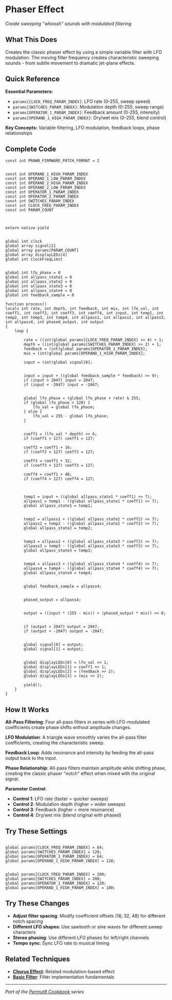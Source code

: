# Phaser Effect

*Create sweeping "whoosh" sounds with modulated filtering*

## What This Does

Creates the classic phaser effect by using a simple variable filter with LFO modulation. The moving filter frequency creates characteristic sweeping sounds - from subtle movement to dramatic jet-plane effects.

## Quick Reference

**Essential Parameters:**
- `params[CLOCK_FREQ_PARAM_INDEX]`: LFO rate (0-255, sweep speed)
- `params[SWITCHES_PARAM_INDEX]`: Modulation depth (0-255, sweep range)
- `params[OPERATOR_1_PARAM_INDEX]`: Feedback amount (0-255, intensity)
- `params[OPERAND_1_HIGH_PARAM_INDEX]`: Dry/wet mix (0-255, blend control)

**Key Concepts:** Variable filtering, LFO modulation, feedback loops, phase relationships

## Complete Code

```impala
const int PRAWN_FIRMWARE_PATCH_FORMAT = 2


const int OPERAND_1_HIGH_PARAM_INDEX
const int OPERAND_1_LOW_PARAM_INDEX
const int OPERAND_2_HIGH_PARAM_INDEX
const int OPERAND_2_LOW_PARAM_INDEX
const int OPERATOR_1_PARAM_INDEX
const int OPERATOR_2_PARAM_INDEX
const int SWITCHES_PARAM_INDEX
const int CLOCK_FREQ_PARAM_INDEX
const int PARAM_COUNT



extern native yield


global int clock
global array signal[2]
global array params[PARAM_COUNT]
global array displayLEDs[4]
global int clockFreqLimit


global int lfo_phase = 0
global int allpass_state1 = 0
global int allpass_state2 = 0
global int allpass_state3 = 0
global int allpass_state4 = 0
global int feedback_sample = 0

function process()
locals int rate, int depth, int feedback, int mix, int lfo_val, int coeff1, int coeff2, int coeff3, int coeff4, int input, int temp1, int temp2, int temp3, int temp4, int allpass1, int allpass2, int allpass3, int allpass4, int phased_output, int output
{
    loop {

        rate = ((int)global params[CLOCK_FREQ_PARAM_INDEX] >> 4) + 1;
        depth = ((int)global params[SWITCHES_PARAM_INDEX] >> 2) + 1;
        feedback = (int)global params[OPERATOR_1_PARAM_INDEX];
        mix = (int)global params[OPERAND_1_HIGH_PARAM_INDEX];
        
        input = (int)global signal[0];
        

        input = input + ((global feedback_sample * feedback) >> 9);
        if (input > 2047) input = 2047;
        if (input < -2047) input = -2047;
        

        global lfo_phase = (global lfo_phase + rate) & 255;
        if (global lfo_phase < 128) {
            lfo_val = global lfo_phase;
        } else {
            lfo_val = 255 - global lfo_phase;
        }
        

        coeff1 = (lfo_val * depth) >> 6;
        if (coeff1 > 127) coeff1 = 127;
        
        coeff2 = coeff1 + 16;
        if (coeff2 > 127) coeff2 = 127;
        
        coeff3 = coeff1 + 32;
        if (coeff3 > 127) coeff3 = 127;
        
        coeff4 = coeff1 + 48;
        if (coeff4 > 127) coeff4 = 127;
        


        temp1 = input + ((global allpass_state1 * coeff1) >> 7);
        allpass1 = temp1 - ((global allpass_state1 * coeff1) >> 7);
        global allpass_state1 = temp1;
        

        temp2 = allpass1 + ((global allpass_state2 * coeff2) >> 7);
        allpass2 = temp2 - ((global allpass_state2 * coeff2) >> 7);
        global allpass_state2 = temp2;
        

        temp3 = allpass2 + ((global allpass_state3 * coeff3) >> 7);
        allpass3 = temp3 - ((global allpass_state3 * coeff3) >> 7);
        global allpass_state3 = temp3;
        

        temp4 = allpass3 + ((global allpass_state4 * coeff4) >> 7);
        allpass4 = temp4 - ((global allpass_state4 * coeff4) >> 7);
        global allpass_state4 = temp4;
        

        global feedback_sample = allpass4;
        

        phased_output = allpass4;
        

        output = ((input * (255 - mix)) + (phased_output * mix)) >> 8;
        

        if (output > 2047) output = 2047;
        if (output < -2047) output = -2047;
        

        global signal[0] = output;
        global signal[1] = output;
        

        global displayLEDs[0] = lfo_val << 1;
        global displayLEDs[1] = coeff1 << 1;
        global displayLEDs[2] = (feedback >> 2);
        global displayLEDs[3] = (mix >> 2);
        
        yield();
    }
}

```

## How It Works

**All-Pass Filtering**: Four all-pass filters in series with LFO-modulated coefficients create phase shifts without amplitude changes.

**LFO Modulation**: A triangle wave smoothly varies the all-pass filter coefficients, creating the characteristic sweep.

**Feedback Loop**: Adds resonance and intensity by feeding the all-pass output back to the input.

**Phase Relationship**: All-pass filters maintain amplitude while shifting phase, creating the classic phaser "notch" effect when mixed with the original signal.

**Parameter Control**:
- **Control 1**: LFO rate (faster = quicker sweeps)
- **Control 2**: Modulation depth (higher = wider sweeps)
- **Control 3**: Feedback (higher = more resonance)
- **Control 4**: Dry/wet mix (blend original with phased)

## Try These Settings

```impala

global params[CLOCK_FREQ_PARAM_INDEX] = 64;
global params[SWITCHES_PARAM_INDEX] = 128;
global params[OPERATOR_1_PARAM_INDEX] = 64;
global params[OPERAND_1_HIGH_PARAM_INDEX] = 128;


global params[CLOCK_FREQ_PARAM_INDEX] = 200;
global params[SWITCHES_PARAM_INDEX] = 200;
global params[OPERATOR_1_PARAM_INDEX] = 120;
global params[OPERAND_1_HIGH_PARAM_INDEX] = 180;
```

## Try These Changes

- **Adjust filter spacing**: Modify coefficient offsets (16, 32, 48) for different notch spacing
- **Different LFO shapes**: Use sawtooth or sine waves for different sweep characters
- **Stereo phasing**: Use different LFO phases for left/right channels
- **Tempo sync**: Sync LFO rate to musical timing

## Related Techniques

- **[Chorus Effect](chorus-effect.md)**: Related modulation-based effect
- **[Basic Filter](../fundamentals/basic-filter.md)**: Filter implementation fundamentals

---
*Part of the [Permut8 Cookbook](../index.md) series*